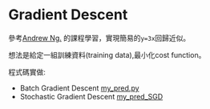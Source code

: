 # Gradient Descent
參考[Andrew Ng.](http://blogger.gtwang.org/2013/07/standford-machine-learning-1.html) 的課程學習，實現簡易的`y=3x`回歸近似。

想法是給定一組訓練資料(training data),最小化cost function。


程式碼實做:

- Batch Gradient Descent [my_pred.py](https://github.com/ihongChen/GradientDescent/blob/master/my_pred.py)
- Stochastic Gradient Descent  [my_pred_SGD](https://github.com/ihongChen/GradientDescent/blob/master/my_pred_SGD.py)
